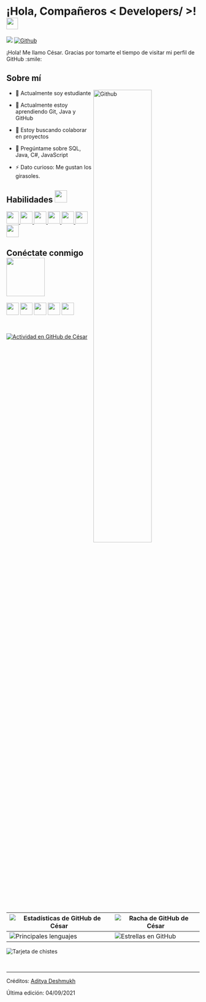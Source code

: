 <p align="center">
</p>

<h1> ¡Hola, Compañeros < Developers/ >! <img src = "https://raw.githubusercontent.com/MartinHeinz/MartinHeinz/master/wave.gif" width = 30px> </h1>
<p align='center'>
</p>

![](https://visitor-badge.glitch.me/badge?page_id=cesargarridor.cesargarridor)
[![Github](https://img.shields.io/github/followers/cesargarridor?label=Follow&style=social)](https://github.com/cesargarridor)

<div size='20px'> ¡Hola! Me llamo César. Gracias por tomarte el tiempo de visitar mi perfil de GitHub :smile: 
</div>

<h2> Sobre mí</h2>

<img width="55%" align="right" alt="Github" src="https://raw.githubusercontent.com/onimur/.github/master/.resources/git-header.svg" />

- 🔭 Actualmente soy estudiante
  
- 🌱 Actualmente estoy aprendiendo Git, Java y GitHub
  
- 👯 Estoy buscando colaborar en proyectos
  
- 💬 Pregúntame sobre SQL, Java, C#, JavaScript
  
- ⚡ Dato curioso: Me gustan los girasoles.

<h2> Habilidades <img src = "https://media2.giphy.com/media/QssGEmpkyEOhBCb7e1/giphy.gif?cid=ecf05e47a0n3gi1bfqntqmob8g9aid1oyj2wr3ds3mg700bl&rid=giphy.gif" width = 32px> </h2>
<a href= https://github.com/cesargarridor?tab=repositories&q=&type=&language=python&sort= > <img width ='32px' src ='https://raw.githubusercontent.com/rahulbanerjee26/githubAboutMeGenerator/main/icons/java.svg'> </a>
<a href= https://github.com/cesargarridor?tab=repositories&q=&type=&language=html&sort= > <img width ='32px' src ='https://raw.githubusercontent.com/rahulbanerjee26/githubAboutMeGenerator/main/icons/spring.svg'> </a>
<a href= https://github.com/cesargarridor?tab=repositories&q=&type=&language=reactjs&sort= > <img width ='32px' src ='https://raw.githubusercontent.com/rahulbanerjee26/githubAboutMeGenerator/main/icons/reactjs.svg'> </a>
<a href= https://github.com/cesargarridor?tab=repositories&q=&type=&language=javascript&sort= > <img width ='32px' src ='https://raw.githubusercontent.com/rahulbanerjee26/githubAboutMeGenerator/main/icons/javascript.svg'> </a>
<a href= https://github.com/cesargarridor?tab=repositories&q=&type=&language=sqlite&sort= > <img width ='32px' src ='https://raw.githubusercontent.com/rahulbanerjee26/githubAboutMeGenerator/main/icons/sqlite.svg'> </a>
<a href= https://github.com/cesargarridor?tab=repositories&q=&type=&language=css&sort= > <img width ='32px' src ='https://raw.githubusercontent.com/rahulbanerjee26/githubAboutMeGenerator/main/icons/css.svg'> </a>
<a href= https://github.com/cesargarridor?tab=repositories&q=&type=&language=html&sort= > <img width ='32px' src ='https://raw.githubusercontent.com/rahulbanerjee26/githubAboutMeGenerator/main/icons/html.svg'> </a>


<h2> Conéctate conmigo <img src='https://raw.githubusercontent.com/ShahriarShafin/ShahriarShafin/main/Assets/handshake.gif' width="100px"> </h2>
<a href = 'https://www.linkedin.com/in/aditya-deshmukh-561a371a8'> <img width = '32px' align= 'center' src="https://raw.githubusercontent.com/rahulbanerjee26/githubAboutMeGenerator/main/icons/linked-in-alt.svg"/></a> 
<a href = 'https://www.twitter.com/NoobCoder07'> <img width = '32px' align= 'center' src="https://raw.githubusercontent.com/rahulbanerjee26/githubAboutMeGenerator/main/icons/twitter.svg"/></a> 
<a href = 'https://medium.com/@adityadeshmukh7350'> <img width = '32px' align= 'center' src="https://raw.githubusercontent.com/rahulbanerjee26/githubAboutMeGenerator/main/icons/medium.svg"/></a> 
<a href = 'http://aditya664.me/'> <img width = '32px' align= 'center' src="https://raw.githubusercontent.com/rahulbanerjee26/githubAboutMeGenerator/main/icons/portfolio.png"/></a> 
<a href = 'https://www.github.com/cesargarridor'> <img width = '32px' align= 'center' src="https://raw.githubusercontent.com/rahulbanerjee26/githubAboutMeGenerator/main/icons/github.svg"/></a>
  
<br>
<br>
  <br>
  
[![Actividad en GitHub de César](https://activity-graph.herokuapp.com/graph?username=cesargarridor&theme=tokyonight)](https://git.io/praveenscience)

| ![Estadísticas de GitHub de César](https://github-readme-stats.vercel.app/api?username=cesargarridor&show_icons=true&theme=tokyonight) | ![Racha de GitHub de César](https://github-readme-streak-stats.herokuapp.com/?user=cesargarridor&theme=tokyonight) |
| --- | --- |
| ![Principales lenguajes](https://github-readme-stats.vercel.app/api/top-langs/?username=cesargarridor&theme=tokyonight) | ![Estrellas en GitHub](https://github-readme-stats.vercel.app/api?username=cesargarridor&show_icons=true&locale=en&count_private=true&hide_rank=true&custom_title=My%20GitHub%20Stats&disable_animations=true&theme=tokyonight) |

![Tarjeta de chistes](https://readme-jokes.vercel.app/api?theme=tokyonight)

<br>

-----
Créditos: [Aditya Deshmukh](https://github.com/Aditya664)

Última edición: 04/09/2021
